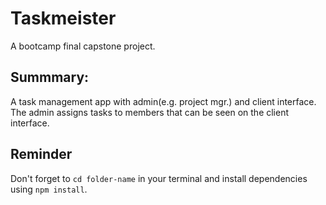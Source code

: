 
# Taskmeister

A bootcamp final capstone project.

## Summmary:

A task management app with admin(e.g. project mgr.) and client interface. The admin assigns tasks to members that can be seen on the client interface.

## Reminder

Don't forget to `cd folder-name` in your terminal and install dependencies using `npm install`.